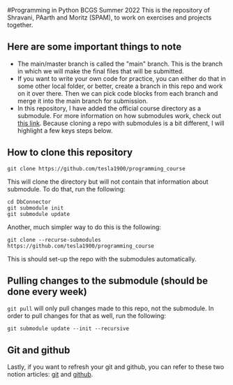 #Programming in Python BCGS Summer 2022
This is the repository of Shravani, PAarth and Moritz (SPAM), to work on exercises and projects together.

## Here are some important things to note
- The main/master branch is called the "main" branch. This is the branch in which we will make the final files that will be submitted. 
- If you want to write your own code for practice, you can either do that in some other local folder, or better, create a branch in this repo and work on it over there. Then we can pick code blocks from each branch and merge it into the main branch for submission.
- In this repository, I have added the official course directory as a submodule. For more information on how submodules work, check out [this link](https://git-scm.com/book/en/v2/Git-Tools-Submodules). Because cloning a repo with submodules is a bit different, I will highlight a few keys steps below.

## How to clone this repository
```
git clone https://github.com/tesla1900/programming_course
```
This will clone the directory but will not contain that information about submodule. To do that, run the following: 
```
cd DbConnector
git submodule init
git submodule update
```

Another, much simpler way to do this is the following: 
```
git clone --recurse-submodules https://github.com/tesla1900/programming_course
```
This is should set-up the repo with the submodules automatically. 

## Pulling changes to the submodule (should be done every week)
`git pull` will only pull changes made to this repo, not the submodule. In order to pull changes for that as well, run the following: 
```
git submodule update --init --recursive
```

## Git and github
Lastly, if you want to refresh your git and github, you can refer to these two notion articles: [git](https://www.notion.so/zarkom/Introduction-to-Git-ac396a0697704709a12b6a0e545db049) and [github](https://www.notion.so/zarkom/Introduction-to-GitHub-202af6f64bbd4299b15f238dcd09d2a7#d3eed927ff77484b84005d0e06709888). 


